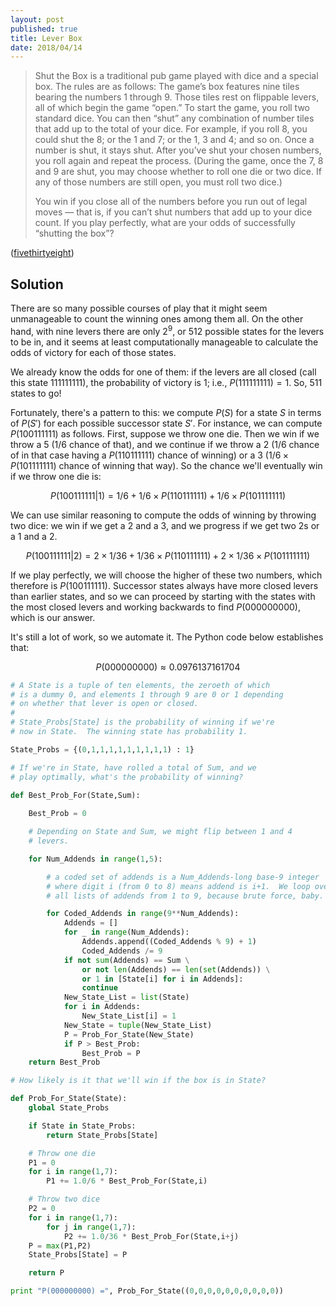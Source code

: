 ```yaml
---
layout: post
published: true
title: Lever Box
date: 2018/04/14
---
```


>Shut the Box is a traditional pub game played with dice and a special box. The rules are as follows: The game’s box features nine tiles bearing the numbers 1 through 9. Those tiles rest on flippable levers, all of which begin the game “open.” To start the game, you roll two standard dice. You can then “shut” any combination of number tiles that add up to the total of your dice. For example, if you roll 8, you could shut the 8; or the 1 and 7; or the 1, 3 and 4; and so on. Once a number is shut, it stays shut. After you’ve shut your chosen numbers, you roll again and repeat the process. (During the game, once the 7, 8 and 9 are shut, you may choose whether to roll one die or two dice. If any of those numbers are still open, you must roll two dice.)
>
>You win if you close all of the numbers before you run out of legal moves — that is, if you can’t shut numbers that add up to your dice count. If you play perfectly, what are your odds of successfully “shutting the box”?

([fivethirtyeight](https://fivethirtyeight.com/features/can-you-find-the-perfect-poker-hand-can-you-shut-this-infernal-box/))

<!--more-->

## Solution

There are so many possible courses of play that it might seem unmanageable to count the winning ones among them all.  On the other hand, with nine levers there are only $2^9$, or $512$ possible states for the levers to be in, and it seems at least computationally manageable to calculate the odds of victory for each of those states.  

We already know the odds for one of them: if the levers are all closed (call this state $111111111$), the probability of victory is $1$; i.e., $P(111111111) = 1$. So, $511$ states to go!

Fortunately, there's a pattern to this: we compute $P(S)$ for a state $S$ in terms of $P(S')$ for each possible successor state $S'$.  For instance, we can compute $P(100111111)$ as follows. First, suppose we throw one die. Then we win if we throw a $5$ ($1/6$ chance of that), and we continue if we throw a $2$ ($1/6$ chance of in that case having a $P(110111111)$ chance of winning) or a $3$ ($1/6 \times P(101111111)$ chance of winning that way). So the chance we'll eventually win if we throw one die is:

$$P(100111111|1) = 1/6 + 1/6 \times P(110111111) + 1/6 \times P(101111111)$$

We can use similar reasoning to compute the odds of winning by throwing two dice: we win if we get a $2$ and a $3$, and we progress if we get two $2$s or a $1$ and a $2$.

$$P(100111111|2) = 2 \times 1/36 + 1/36 \times P(110111111) + 2\times 1/36 \times P(101111111)$$

If we play perfectly, we will choose the higher of these two numbers, which therefore is $P(100111111)$.  Successor states always have more closed levers than earlier states, and so we can proceed by starting with the states with the most closed levers and working backwards to find $P(000000000)$, which is our answer.

It's still a lot of work, so we automate it.  The Python code below establishes that:

$$P(000000000) \approx 0.0976137161704$$

```python
# A State is a tuple of ten elements, the zeroeth of which
# is a dummy 0, and elements 1 through 9 are 0 or 1 depending
# on whether that lever is open or closed.
#
# State_Probs[State] is the probability of winning if we're
# now in State.  The winning state has probability 1.

State_Probs = {(0,1,1,1,1,1,1,1,1,1) : 1}

# If we're in State, have rolled a total of Sum, and we
# play optimally, what's the probability of winning?

def Best_Prob_For(State,Sum):
		
	Best_Prob = 0

	# Depending on State and Sum, we might flip between 1 and 4
	# levers.

	for Num_Addends in range(1,5):

		# a coded set of addends is a Num_Addends-long base-9 integer
		# where digit i (from 0 to 8) means addend is i+1.  We loop over 
		# all lists of addends from 1 to 9, because brute force, baby.

		for Coded_Addends in range(9**Num_Addends):
			Addends = []
			for _ in range(Num_Addends):
				Addends.append((Coded_Addends % 9) + 1)
				Coded_Addends /= 9
			if not sum(Addends) == Sum \
				or not len(Addends) == len(set(Addends)) \
				or 1 in [State[i] for i in Addends]:
				continue
			New_State_List = list(State)
			for i in Addends:
				New_State_List[i] = 1
			New_State = tuple(New_State_List)
			P = Prob_For_State(New_State)
			if P > Best_Prob:
				Best_Prob = P
	return Best_Prob

# How likely is it that we'll win if the box is in State?

def Prob_For_State(State):
	global State_Probs 

	if State in State_Probs:
		return State_Probs[State]

	# Throw one die
	P1 = 0
	for i in range(1,7):
		P1 += 1.0/6 * Best_Prob_For(State,i)

	# Throw two dice
	P2 = 0
	for i in range(1,7):
		for j in range(1,7):
			P2 += 1.0/36 * Best_Prob_For(State,i+j)
	P = max(P1,P2)
	State_Probs[State] = P

	return P

print "P(000000000) =", Prob_For_State((0,0,0,0,0,0,0,0,0,0))
```

<br>
